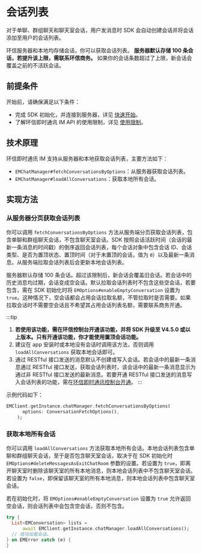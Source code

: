 # 会话列表

<Toc />

对于单聊、群组聊天和聊天室会话，用户发消息时 SDK 会自动创建会话并将会话添加至用户的会话列表。

环信服务器和本地均存储会话，你可以获取会话列表。 **服务器默认存储 100 条会话，若提升该上限，需联系环信商务。** 如果你的会话条数超过了上限，新会话会覆盖之前的不活跃会话。

## 前提条件

开始前，请确保满足以下条件：

- 完成 SDK 初始化，并连接到服务器，详见 [快速开始](quickstart.html)。
- 了解环信即时通讯 IM API 的使用限制，详见 [使用限制](/product/limitation.html)。

## 技术原理

环信即时通讯 IM 支持从服务器和本地获取会话列表，主要方法如下：

- `EMChatManager#fetchConversationsByOptions`：从服务器获取会话列表。
- `EMChatManager#loadAllConversations`：获取本地所有会话。

## 实现方法

### 从服务器分页获取会话列表

你可以调用 `fetchConversationsByOptions` 方法从服务端分页获取会话列表，包含单聊和群组聊天会话，不包含聊天室会话。SDK 按照会话活跃时间（会话的最新一条消息的时间戳）的倒序返回会话列表，每个会话对象中包含会话 ID、会话类型、是否为置顶状态、置顶时间（对于未置顶的会话，值为 `0`）以及最新一条消息。从服务端拉取会话列表后会更新本地会话列表。

服务器默认存储 100 条会话。超过该限制后，新会话会覆盖旧会话。若会话中的历史消息均过期，会话变成空会话。默认拉取会话列表时不包含这些空会话，若要包含，需在 SDK 初始化时将 `EMOptions#enableEmptyConversation` 设置为 `true`。这种情况下，空会话都会占用会话拉取名额，不管拉取时是否需要。如果拉取会话时不需要空会话且不希望其占用会话列表名额，需要联系商务开通。

:::tip
1. **若使用该功能，需在环信控制台开通该功能，并将 SDK 升级至 V4.5.0 或以上版本。只有开通该功能，你才能使用置顶会话功能。** 
2. 建议在 app 安装时或本地没有会话时调用该方法，否则调用 `loadAllConversations` 获取本地会话即可。
3. 通过 RESTful 接口发送的消息默认不创建或写入会话。若会话中的最新一条消息通过 RESTful 接口发送，获取会话列表时，该会话中的最新一条消息显示为通过非 RESTful 接口发送的最新消息。若要开通 RESTful 接口发送的消息写入会话列表的功能，需在[环信即时通讯控制台开通](/product/enable_and_configure_IM.html#设置通过-restful-api-发送的消息写入会话列表)。
:::

示例代码如下：

```dart
EMClient.getInstance.chatManager.fetchConversationsByOptions(
      options: ConversationFetchOptions(),
    );
```

### 获取本地所有会话

你可以调用 `loadAllConversations` 方法获取本地所有会话。本地会话列表包含单聊和群组聊天会话，至于是否包含聊天室会话，取决于在 SDK 初始化时 `EMOptions#deleteMessagesAsExitChatRoom` 参数的设置。若设置为 `true`，即离开聊天室时删除该聊天室的所有本地消息，则本地会话列表中不包含聊天室会话。若设置为 `false`，即保留该聊天室的所有本地消息，则本地会话列表中包含聊天室会话。

若在初始化时，将 `EMOptions#enableEmptyConversation` 设置为 `true` 允许返回空会话，则会话列表中会包含空会话，否则不包含。

```dart
try {
  List<EMConversation> lists =
      await EMClient.getInstance.chatManager.loadAllConversations();
  // 成功加载会话。
} on EMError catch (e) {
}
```
